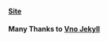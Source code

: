 
#### [Site](https://yuting1007.github.io/)
#### Many Thanks to [Vno Jekyll](https://github.com/onevcat/vno-jekyll)
